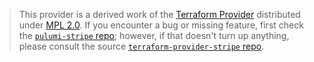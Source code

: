 > This provider is a derived work of the [Terraform Provider](https://github.com/systemfsoftware/terraform-provider-stripe)
> distributed under [MPL 2.0](https://www.mozilla.org/en-US/MPL/2.0/). If you encounter a bug or missing feature,
> first check the [`pulumi-stripe` repo](https://github.com/systemfsoftware/pulumi-stripe/issues); however, if that doesn't turn up anything,
> please consult the source [`terraform-provider-stripe` repo](https://github.com/systemfsoftware/terraform-provider-stripe/issues).
